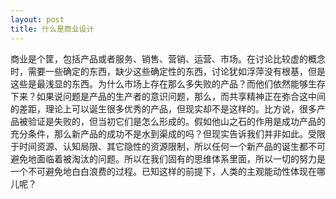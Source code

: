 ```yaml
---
layout: post
title: 什么是商业设计
---
```

商业是个筐，包括产品或者服务、销售、营销、运营、市场。在讨论比较虚的概念时，需要一些确定的东西，缺少这些确定性的东西，讨论犹如浮萍没有根基，但是这些是最浅显的东西。为什么市场上存在那么多失败的产品？而他们依然能够生存下来？如果说问题是产品的生产者的意识问题，那么，而共享精神正在弥合这中间的差距，理论上可以诞生很多优秀的产品，但现实却不是这样的。比方说，很多产品被验证是失败的，但当初它们是怎么形成的。假如他山之石的作用是成功产品的充分条件，那么新产品的成功不是水到渠成的吗？但现实告诉我们并非如此。受限于时间资源、认知局限、其它隐性的资源限制，所以任何一个新产品的诞生都不可避免地面临着被淘汰的问题。所以在我们固有的思维体系里面，所以一切的努力是一个不可避免地白白浪费的过程。已知这样的前提下，人类的主观能动性体现在哪儿呢？
